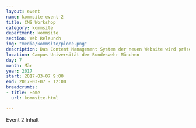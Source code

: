 ```yaml
---
layout: event
name: kommsite-event-2
title: CMS Workshop
category: kommsite
department: kommsite
section: Web Relaunch
img: "media/kommsite/plone.png"
description: Das Content Management System der neuen Website wird präsentiert und erste Konzepte erläutert.
location: Campus Universität der Bundeswehr München
day: 7
month: Mär
year: 2017
start: 2017-03-07 9:00
end: 2017-03-07 - 12:00
breadcrumbs:
- title: Home
  url: kommsite.html

---
```


Event 2 Inhalt